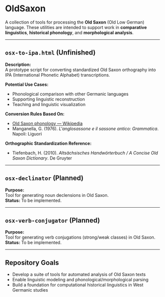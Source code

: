# OldSaxon

A collection of tools for processing the **Old Saxon** (Old Low German) language. These utilities are intended to support work in **comparative linguistics**, **historical phonology**, and **morphological analysis**.

---

## `osx-to-ipa.html` (Unfinished)

**Description:**  
A prototype script for converting standardized Old Saxon orthography into IPA (International Phonetic Alphabet) transcriptions.

**Potential Use Cases:**
- Phonological comparison with other Germanic languages
- Supporting linguistic reconstruction
- Teaching and linguistic visualization

**Conversion Rules Based On:**
- [Old Saxon phonology — Wikipedia](https://en.wikipedia.org/wiki/Old_Saxon_phonology)
- Manganella, G. (1976). *L'anglosassone e il sassone antico: Grammatica*. Napoli: Liguori

**Orthographic Standardization Reference:**
- Tiefenbach, H. (2010). *Altsächsisches Handwörterbuch / A Concise Old Saxon Dictionary*. De Gruyter

---

## `osx-declinator` (Planned)

**Purpose:**  
Tool for generating noun declensions in Old Saxon.  
**Status:** To be implemented.

---

## `osx-verb-conjugator` (Planned)

**Purpose:**  
Tool for generating verb conjugations (strong/weak classes) in Old Saxon.  
**Status:** To be implemented.

---

## Repository Goals

- Develop a suite of tools for automated analysis of Old Saxon texts
- Enable linguistic modeling and phonological/morphological parsing
- Build a foundation for computational historical linguistics in West Germanic studies
